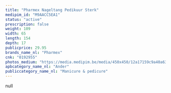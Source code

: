 ```yaml
---
title: "Pharmex Nageltang Pedikuur Sterk"
medipim_id: "M9AACC5EA1"
status: "active"
prescription: false
weight: 109
width: 65
length: 154
depth: 17
publicprice: 29.95
brands_name_nl: "Pharmex"
cnk: "0192955"
photos_medium: "https://media.medipim.be/media/450x450/12a17159c9a40a63a53bf821f950d6940b483ee9.jpg"
apbcategory_name_nl: "Ander"
publiccategory_name_nl: "Manicure & pedicure"
---
```

null

